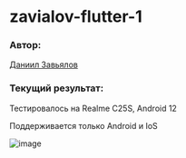 # zavialov-flutter-1

### Автор: 
[Даниил Завьялов](https://github.com/zavyalov-daniil)

### Текущий результат: 

Тестировалось на Realme C25S, Android 12

Поддерживается только Android и IoS

![image](https://github.com/zavyalov-daniil/zavialov-flutter-1/assets/113830014/f81e1e15-e425-4146-82c1-b77079a5674d)

